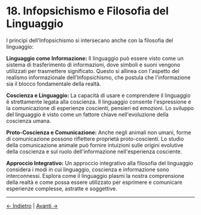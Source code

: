 # 18. Infopsichismo e Filosofia del Linguaggio

I principi dell'Infopsichismo si intersecano anche con la filosofia del linguaggio:

**Linguaggio come Informazione:**
Il linguaggio può essere visto come un sistema di trasferimento di informazioni, dove simboli e suoni vengono utilizzati per trasmettere significato. Questo si allinea con l'aspetto del realismo informazionale dell'Infopsichismo, che postula che l'informazione sia il blocco fondamentale della realtà.

**Coscienza e Linguaggio:**
La capacità di usare e comprendere il linguaggio è strettamente legata alla coscienza. Il linguaggio consente l'espressione e la comunicazione di esperienze coscienti, pensieri ed emozioni. Lo sviluppo del linguaggio è visto come un fattore chiave nell'evoluzione della coscienza umana.

**Proto-Coscienza e Comunicazione:**
Anche negli animali non umani, forme di comunicazione possono riflettere proprietà proto-coscienti. Lo studio della comunicazione animale può fornire intuizioni sulle origini evolutive della coscienza e sul ruolo dell'informazione nell'esperienza cosciente.

**Approccio Integrativo:**
Un approccio integrativo alla filosofia del linguaggio considera i modi in cui linguaggio, coscienza e informazione sono interconnessi. Esplora come il linguaggio plasmi la nostra comprensione della realtà e come possa essere utilizzato per esprimere e comunicare esperienze complesse, astratte e soggettive.

---
<div class="navigation-links">
<a href="../17_Infopsichismo_e_i_Limiti_della_Computazione_e_Simulazione/" class="nav-link prev-link">← Indietro</a> | <a href="../19_Riflessioni_Estese_sul_Significato/" class="nav-link next-link">Avanti →</a>
</div>

